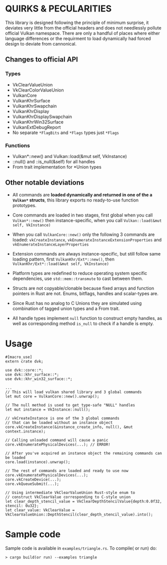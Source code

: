 # QUIRKS & PECULARITIES 
This library is designed following the principle of minimum surprise, it deviates very little from the official headers and does not needlessly pollute official Vulkan namespace. 
There are only a handful of places where either language differences or the requirment to load dynamically had forced design to deviate from cannonical.
## Changes to official API

### Types
* VkClearValueUnion
* VkClearColorValueUnion 
* VulkanCore
* VulkanKhrSurface
* VulkanKhrSwapchain
* VulkanKhrDisplay
* VulkanKhrDisplaySwapchain
* VulkanKhrWin32Surface
* VulkanExtDebugReport
* No separate ```*FlagBits``` and ```*Flags``` types just ```*Flags```

### Functions
* Vulkan*::new() and Vulkan::load(&mut self, VkInstance)
* ::null() and ::is_null(&self) for all handles
* From trait implementation for *Union types

## Other notable deviations

* All commands are **loaded dynamically and returned in one of the a ```Vulkan*``` structs**, this library exports no ready-to-use function prototypes.

* Core commands are loaded in two stages, first global when you call ```Vulkan*::new()``` then instance-specific, when you call ```Vulkan::load(&mut self, VkInstance)```

* When you call ```VulkanCore::new()``` only the following 3 commands are loaded: ```vkCreateInstance```, ```vkEnumerateInstanceExtensionProperties``` and ```vkEnumerateInstanceLayerProperties```

* Extension commands are always instance-specific, but still follow same loading pattern, first  ```VulkanKhr/Ext*::new()```, then ```VulkanKhr/Ext*::load(&mut self, VkInstance)```

* Platform types are redefined to reduce operating system specific dependencies, use ```std::mem::transmute``` to cast between them.

* Structs are not copyable/clonable because fixed arrays and function pointers in Rust are not. Enums, bitflags, handles and scalar-types are.

* Since Rust has no analog to C Unions they are simulated using combination of tagged union types and a From trait.

* All handle types implement ```null``` function to construct empty handles, as well as corresponding 
method ```is_null``` to check if a handle is empty.

# Usage
```
#[macro_use]
extern crate dvk;

use dvk::core::*;
use dvk::khr_surface::*;
use dvk::khr_win32_surface::*;

...
// This will load vulkan shared library and 3 global commands
let mut core = VulkanCore::new().unwrap(); 

// The null method is used to get type-safe "NULL" handles
let mut instance = VkInstance::null();

// vkCreateInstance is one of the 3 global commands
// that can be loaded without an instance object
core.vkCreateInstance(&instance_create_info, null(), &mut context.instance);

// Calling unloaded command will cause a panic
core.vkEnumeratePhysicalDevices(...); // ERROR!

// After you've acquired an instance object the remaining commands can be loaded
core.load(instance).unwrap(); 

// The rest of commands are loaded and ready to use now
core.vkEnumeratePhysicalDevices(...); 
core.vkCreateDevice(...); 
core.vkQueueSubmit(...);

// Using intermediate VkClearValueUnion Rust-style enum to 
// construct VkClearValue corresponding to C-style union
let clear_depth_stencil_value = VkClearDepthStencilValue{depth:0.0f32, stencil: 0u32};
let clear_value: VkClearValue = VkClearValueUnion::DepthStencil(clear_depth_stencil_value).into();
```
# Sample code
Sample code is available in ```examples/triangle.rs```. To compile( or run) do:
```
> cargo build(or run) --examples triangle
```

